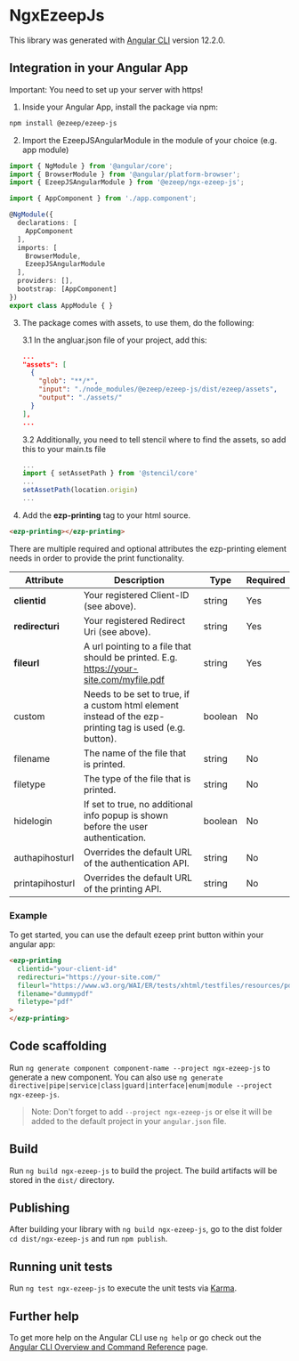 # NgxEzeepJs

This library was generated with [Angular CLI](https://github.com/angular/angular-cli) version 12.2.0.

## Integration in your Angular App
Important: You need to set up your server with https!

1. Inside your Angular App, install the package via npm:

```bash
npm install @ezeep/ezeep-js
```
2. Import the EzeepJSAngularModule in the module of your choice (e.g. app module)

```typescript
import { NgModule } from '@angular/core';
import { BrowserModule } from '@angular/platform-browser';
import { EzeepJSAngularModule } from '@ezeep/ngx-ezeep-js';

import { AppComponent } from './app.component';

@NgModule({
  declarations: [
    AppComponent
  ],
  imports: [
    BrowserModule,
    EzeepJSAngularModule
  ],
  providers: [],
  bootstrap: [AppComponent]
})
export class AppModule { }
```

3. The package comes with assets, to use them, do the following:

    3.1 In the angluar.json file of your project, add this:

    ```json
    ...
    "assets": [
      {
        "glob": "**/*",
        "input": "./node_modules/@ezeep/ezeep-js/dist/ezeep/assets",
        "output": "./assets/"
      }
    ],
    ...
    ```
    3.2 Additionally, you need to tell stencil where to find the assets, so add this to your main.ts file

    ```typescript
    ...
    import { setAssetPath } from '@stencil/core'
    ...
    setAssetPath(location.origin)
    ...
    ```

4. Add the **ezp-printing** tag to your html source.

```html
<ezp-printing></ezp-printing>
```

There are multiple required and optional attributes the ezp-printing element needs in order to provide the print functionality.

| Attribute       | Description                                                                                              | Type    | Required |
| --------------- | -------------------------------------------------------------------------------------------------------- | ------- | -------- |
| **clientid**    | Your registered Client-ID (see above).                                                                   | string  | Yes      |
| **redirecturi** | Your registered Redirect Uri (see above).                                                                | string  | Yes      |
| **fileurl**     | A url pointing to a file that should be printed. E.g. https://your-site.com/myfile.pdf                   | string  | Yes      |
| custom          | Needs to be set to true, if a custom html element instead of the ezp-printing tag is used (e.g. button). | boolean | No       |
| filename        | The name of the file that is printed.                                                                    | string  | No       |
| filetype        | The type of the file that is printed.                                                                    | string  | No       |
| hidelogin       | If set to true, no additional info popup is shown before the user authentication.                        | boolean | No       |
| authapihosturl  | Overrides the default URL of the authentication API.                                                     | string  | No       |
| printapihosturl | Overrides the default URL of the printing API.                                                           | string  | No       |

### Example

To get started, you can use the default ezeep print button within your angular app:

```html
<ezp-printing
  clientid="your-client-id"
  redirecturi="https://your-site.com/"
  fileurl="https://www.w3.org/WAI/ER/tests/xhtml/testfiles/resources/pdf/dummy.pdf"
  filename="dummypdf"
  filetype="pdf"
>
</ezp-printing>
```

## Code scaffolding

Run `ng generate component component-name --project ngx-ezeep-js` to generate a new component. You can also use `ng generate directive|pipe|service|class|guard|interface|enum|module --project ngx-ezeep-js`.
> Note: Don't forget to add `--project ngx-ezeep-js` or else it will be added to the default project in your `angular.json` file. 

## Build

Run `ng build ngx-ezeep-js` to build the project. The build artifacts will be stored in the `dist/` directory.

## Publishing

After building your library with `ng build ngx-ezeep-js`, go to the dist folder `cd dist/ngx-ezeep-js` and run `npm publish`.

## Running unit tests

Run `ng test ngx-ezeep-js` to execute the unit tests via [Karma](https://karma-runner.github.io).

## Further help

To get more help on the Angular CLI use `ng help` or go check out the [Angular CLI Overview and Command Reference](https://angular.io/cli) page.
